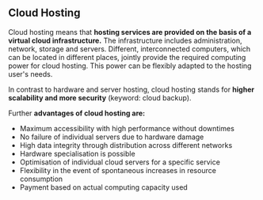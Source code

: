 ## Cloud Hosting


Cloud hosting means that **hosting services are provided on the basis of a virtual cloud infrastructure.** The infrastructure includes administration, network, storage and servers. Different, interconnected computers, which can be located in different places, jointly provide the required computing power for cloud hosting. This power can be flexibly adapted to the hosting user's needs.

In contrast to hardware and server hosting, cloud hosting stands for **higher scalability and more security** (keyword: cloud backup).  

Further **advantages of cloud hosting are:**

 - Maximum accessibility with high performance without downtimes 
 - No failure of individual servers due to hardware damage 
 - High data integrity through distribution across different networks 
 - Hardware specialisation is possible  
 - Optimisation of individual cloud servers for a specific service 
 - Flexibility in the event of spontaneous increases in resource consumption 
 - Payment based on actual computing capacity used
